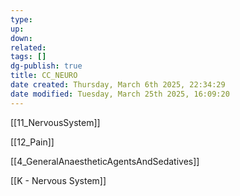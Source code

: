 ```yaml
---
type: 
up: 
down: 
related: 
tags: []
dg-publish: true
title: CC_NEURO
date created: Thursday, March 6th 2025, 22:34:29
date modified: Tuesday, March 25th 2025, 16:09:20
---
```


[[11_NervousSystem]]

[[12_Pain]]

[[4_GeneralAnaestheticAgentsAndSedatives]]

[[K - Nervous System]]
